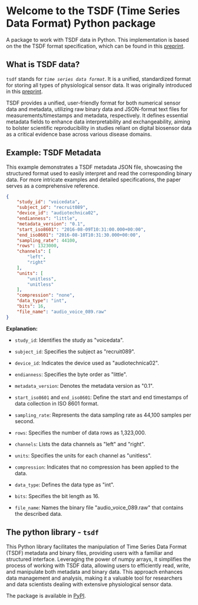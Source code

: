 # Welcome to the TSDF (Time Series Data Format) Python package

A package to work with TSDF data in Python. This implementation is based on the the TSDF format specification, which can be found in this [preprint](https://arxiv.org/abs/2211.11294).

## What is TSDF data?

`tsdf` stands for _`time series data format`_.
It is a unified, standardized format for storing all types of physiological sensor data. It was originally introduced in this [preprint](https://arxiv.org/abs/2211.11294).

TSDF provides a unified, user-friendly format for both numerical sensor data and metadata, utilizing raw binary data and JSON-format text files for measurements/timestamps and metadata, respectively. It defines essential metadata fields to enhance data interpretability and exchangeability, aiming to bolster scientific reproducibility in studies reliant on digital biosensor data as a critical evidence base across various disease domains.


## Example: TSDF Metadata

This example demonstrates a TSDF metadata JSON file, showcasing the structured format used to easily interpret and read the corresponding binary data. For more intricate examples and detailed specifications, the paper serves as a comprehensive reference.

```json
{
    "study_id": "voicedata",
    "subject_id": "recruit089",
    "device_id": "audiotechnica02",
    "endianness": "little",
    "metadata_version": "0.1",
    "start_iso8601": "2016-08-09T10:31:00.000+00:00",
    "end_iso8601": "2016-08-10T10:31:30.000+00:00",
    "sampling_rate": 44100,
    "rows": 1323000,
    "channels": [
        "left",
        "right"
    ],
    "units": [
        "unitless",
        "unitless"
    ],
    "compression": "none",
    "data_type": "int",
    "bits": 16,
    "file_name": "audio_voice_089.raw"
}
```
**Explanation:**

- `study_id`: Identifies the study as "voicedata".

- `subject_id`: Specifies the subject as "recruit089".

- `device_id`: Indicates the device used as "audiotechnica02".

- `endianness`: Specifies the byte order as "little".

- `metadata_version`: Denotes the metadata version as "0.1".

- `start_iso8601` and `end_iso8601`: Define the start and end timestamps of data collection in ISO 8601 format.

- `sampling_rate`: Represents the data sampling rate as 44,100 samples per second.

- `rows`: Specifies the number of data rows as 1,323,000.

- `channels`: Lists the data channels as "left" and "right".

- `units`: Specifies the units for each channel as "unitless".

- `compression`: Indicates that no compression has been applied to the data.

- `data_type`: Defines the data type as "int".

- `bits`: Specifies the bit length as 16.

- `file_name`: Names the binary file "audio_voice_089.raw" that contains the described data.



## The python library - `tsdf`
This Python library facilitates the manipulation of Time Series Data Format (TSDF) metadata and binary files, providing users with a familiar and structured interface. Leveraging the power of numpy arrays, it simplifies the process of working with TSDF data, allowing users to efficiently read, write, and manipulate both metadata and binary data. This approach enhances data management and analysis, making it a valuable tool for researchers and data scientists dealing with extensive physiological sensor data.


The package is available in [PyPI](https://pypi.org/project/tsdf/).
